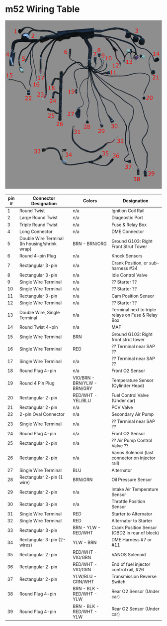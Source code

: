 # m52 Wiring Table

![Wiring Harness](m52-numbered-harness.jpeg)


| pin # | Connector Designation | Colors | Designation |
| --- | --- | --- | --- |
| 1 | Round Twist | n/a | Ignition Coil Rail |
| 2 | Large Round Twist | n/a | Diagnostic Port |
| 3 | Triple Round Twist | n/a | Fuse & Relay Box |
| 4 | Long Connector | n/a | DME Connector |
| 5 | Double Wire Terminal (In housing/shrink wrap) | BRN - BRN/ORG | Ground G103: Right Front Strut Tower |
| 6 | Round 4-pin Plug | n/a | Knock Sensors |
| 7 | Rectangular 3-pin | n/a | Crank Position, or sub-harness #34 |
| 8 | Rectangular 3-pin | n/a | Idle Control Valve |
| 9 | Single Wire Terminal | n/a | ?? Starter ?? |
| 10 | Single Wire Terminal | n/a | ?? Starter ?? |
| 11 | Rectangular 3-pin | n/a | Cam Position Sensor |
| 12 | Single Wire Terminal | n/a | ?? Starter ?? |
| 13 | Double Wire, Single Terminal | n/a | Terminal next to triple relays on Fuse & Relay Box |
| 14 | Round Twist 4-pin | n/a | MAF |
| 15 | Single Wire Terminal | BRN | Ground G103: Right front strut tower |
| 16 | Single Wire Terminal | RED | ?? Terminal near SAP ?? |
| 17 | Single Wire Terminal | n/a | ?? Terminal near SAP ?? |
| 18 | Round Plug 4-pin | n/a | Front O2 Sensor |
| 19 | Round 4 Pin Plug | VIO/BRN - BRN/YLW - BRN/GRY | Temperature Sensor (Cylinder Head) |
| 20 | Rectangular 2-pin | RED/WHT - YEL/BLU | Fuel Control Valve (Under car) |
| 21 | Rectangular 2-pin | n/a | PCV Valve | 
| 22 | 2-pin Oval Connector | n/a | Secondary Air Pump |
| 23 | Single Wire Terminal	| n/a | ?? Terminal near SAP ?? |
| 24 | Round Plug 4-pin	| n/a |	Front O2 Sensor |
| 25 | Rectangular 2-pin | n/a | ?? Air Pump Control Valve ?? |
| 26 | Rectangular 2-pin | n/a | Vanos Solenoid (last connector on injector rail) |
| 27 | Single Wire Terminal |	BLU |	Alternator |
| 28 | Rectangular 2-pin (1 wire) |	BRN/GRN |	Oil Pressure Sensor |
| 29 | Rectangular 2-pin |	n/a |	Intake Air Temperature Sensor |
| 30 | Rectangular 3-pin |	n/a | Throttle Position Sensor |
| 31 | Single Wire Terminal |	RED |	Starter to Alternator |
| 32 | Single Wire Terminal |	RED |	Alternator to Starter |
| 33 | Rectangular 3-pin |	BRN - YLW - RED/WHT |	Crank Position Sensor (OBD2 in rear of block) |
| 34 | Rectangular 3-pin (2-wires) |	YLW - BRN |	DME Harness #7 or #11 |
| 35 | Rectangular 2-pin | RED/WHT - VIO/GRN |	VANOS Solenoid |
| 36 | Rectangular 2-pin | RED/WHT - VIO/GRN |	End of fuel injector control rail, #26 |
| 37 | Rectangular 2-pin |	YLW/BLU - GRN/WHT |	Transmission Reverse Switch |
| 38 |	Round Plug 4-pin |	BRN - BLK - RED/WHT - YLW |	Rear O2 Sensor (Under car) |
| 39 | Round Plug 4-pin |	BRN - BLK - RED/WHT - YLW |	Rear O2 Sensor (Under car) |
